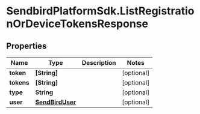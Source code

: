 # SendbirdPlatformSdk.ListRegistrationOrDeviceTokensResponse

## Properties

Name | Type | Description | Notes
------------ | ------------- | ------------- | -------------
**token** | **[String]** |  | [optional] 
**tokens** | **[String]** |  | [optional] 
**type** | **String** |  | [optional] 
**user** | [**SendBirdUser**](SendBirdUser.md) |  | [optional] 


